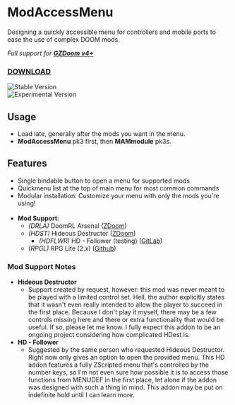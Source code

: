 # ModAccessMenu

Designing a quickly accessible menu for controllers and mobile ports to ease the use of complex DOOM mods.

_Full support for **[GZDoom v4+](https://zdoom.org)**_  

### [DOWNLOAD](https://github.com/FelesNoctis/ModAccessMenu/releases "Download Link")  

![Stable Version](https://img.shields.io/github/v/release/FelesNoctis/ModAccessMenu?label=stable "Stable Version")  
![Experimental Version](https://img.shields.io/github/v/release/FelesNoctis/ModAccessMenu?include_prereleases&label=experimental "Experimental Version")

## Usage

* Load late, generally after the mods you want in the menu.
* __ModAccessMenu__ pk3 first, then __MAMmodule__ pk3s.

## Features

* Single bindable button to open a menu for supported mods
* Quickmenu list at the top of main menu for most common commands
* Modular installation: Customize your menu with only the mods you're using!  
&#10240;
* **Mod Support**:
  * *(DRLA)* DoomRL Arsenal ([ZDoom](https://forum.zdoom.org/viewtopic.php?f=43&t=37044))
  * *(HDST)* Hideous Destructor ([ZDoom](https://forum.zdoom.org/viewtopic.php?f=43&t=12973))
    * *(HDFLWR)* HD - Follower (testing) ([GitLab](https://gitlab.com/accensi/hd-addons/follower/))
  * *(RPGL)* RPG Lite (2.x) ([Github](https://github.com/dashodanger/Doom-RPG-lite))

### Mod Support Notes

* **Hideous Destructor**
  * Support created by request, however: this mod was never meant to be played with a limited control set. Hell, the author explicitly states that it wasn't even really intended to allow the player to succeed in the first place. Because I don't play it myself, there may be a few controls missing here and there or extra functionality that would be useful. If so, please let me know. I fully expect this addon to be an ongoing project considering how complicated HDest is.
* **HD - Follower**
  * Suggested by the same person who requested Hideous Destructor. Right now only gives an option to open the provided menu. This HD addon features a fully ZScripted menu that's controlled by the number keys, so I'm not even sure how possible it is to access those functions from MENUDEF in the first place, let alone if the addon was designed with such a thing in mind. This addon may be put on indefinite hold until I can learn more.
